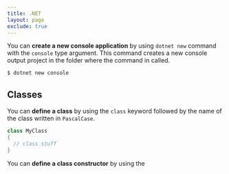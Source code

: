 ```yaml
---
title: .NET
layout: page
exclude: true
---
```


You can **create a new console application** by using `dotnet new` command with the `console` type argument. This command creates a new console output project in the folder where the command in called.
```bash
$ dotnet new console
```

## Classes
You can **define a class** by using the `class` keyword followed by the name of the class written in `PascalCase`.
```c#
class MyClass
{
  // class stuff
}
```

You can **define a class constructor** by using the 

<!--stackedit_data:
eyJoaXN0b3J5IjpbLTE2OTg0MjA4Niw0MzY0NDA2NjJdfQ==
-->